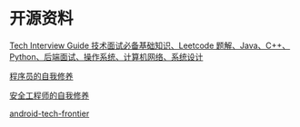 # 开源资料

[Tech Interview Guide 技术面试必备基础知识、Leetcode 题解、Java、C++、Python、后端面试、操作系统、计算机网络、系统设计](https://github.com/CyC2018/CS-Notes)
	
[程序员的自我修养](https://github.com/leohxj/a-programmer-prepares)
	
[安全工程师的自我修养](https://github.com/Bypass007/Emergency-Response-Notes)

[android-tech-frontier](https://github.com/hehonghui/android-tech-frontier)